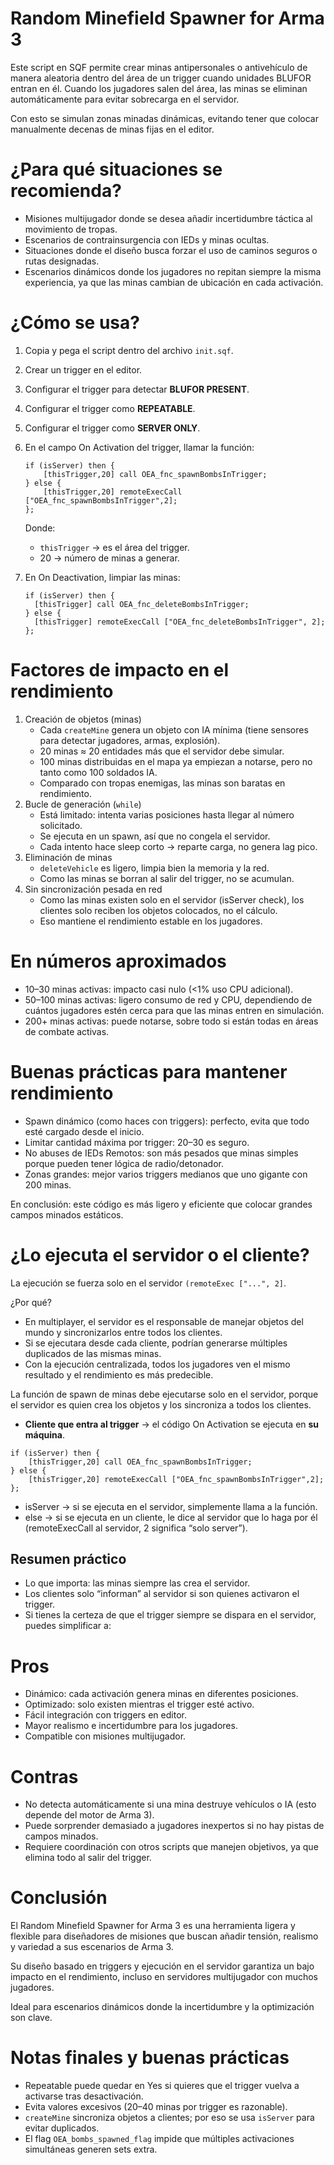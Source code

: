 # Random Minefield Spawner for Arma 3
Este script en SQF permite crear minas antipersonales o antivehículo de manera aleatoria dentro del área de un trigger cuando unidades BLUFOR entran en él.
Cuando los jugadores salen del área, las minas se eliminan automáticamente para evitar sobrecarga en el servidor.

Con esto se simulan zonas minadas dinámicas, evitando tener que colocar manualmente decenas de minas fijas en el editor.

# ¿Para qué situaciones se recomienda?
- Misiones multijugador donde se desea añadir incertidumbre táctica al movimiento de tropas.
- Escenarios de contrainsurgencia con IEDs y minas ocultas.
- Situaciones donde el diseño busca forzar el uso de caminos seguros o rutas designadas.
- Escenarios dinámicos donde los jugadores no repitan siempre la misma experiencia, ya que las minas cambian de ubicación en cada activación.

# ¿Cómo se usa?
1. Copia y pega el script dentro del archivo `init.sqf`.
2. Crear un trigger en el editor.
3. Configurar el trigger para detectar **BLUFOR PRESENT**.
4. Configurar el trigger como **REPEATABLE**.
5. Configurar el trigger como **SERVER ONLY**.
6. En el campo On Activation del trigger, llamar la función:
    ```
    if (isServer) then {
        [thisTrigger,20] call OEA_fnc_spawnBombsInTrigger;
    } else {
        [thisTrigger,20] remoteExecCall ["OEA_fnc_spawnBombsInTrigger",2];
    };
    ```
    Donde:
    - `thisTrigger` → es el área del trigger.
    - 20 → número de minas a generar.

7. En On Deactivation, limpiar las minas:
    ```
    if (isServer) then {
      [thisTrigger] call OEA_fnc_deleteBombsInTrigger;
    } else {
      [thisTrigger] remoteExecCall ["OEA_fnc_deleteBombsInTrigger", 2];
    };
    ```

# Factores de impacto en el rendimiento
1. Creación de objetos (minas)
    - Cada `createMine` genera un objeto con IA mínima (tiene sensores para detectar jugadores, armas, explosión).
    - 20 minas ≈ 20 entidades más que el servidor debe simular.
    - 100 minas distribuidas en el mapa ya empiezan a notarse, pero no tanto como 100 soldados IA.
    - Comparado con tropas enemigas, las minas son baratas en rendimiento.
2. Bucle de generación (`while`)
    - Está limitado: intenta varias posiciones hasta llegar al número solicitado.
    - Se ejecuta en un spawn, así que no congela el servidor.
    - Cada intento hace sleep corto → reparte carga, no genera lag pico.
3. Eliminación de minas
    - `deleteVehicle` es ligero, limpia bien la memoria y la red.
    - Como las minas se borran al salir del trigger, no se acumulan.
4. Sin sincronización pesada en red
    - Como las minas existen solo en el servidor (isServer check), los clientes solo reciben los objetos colocados, no el cálculo.
    - Eso mantiene el rendimiento estable en los jugadores.

# En números aproximados
- 10–30 minas activas: impacto casi nulo (<1% uso CPU adicional).
- 50–100 minas activas: ligero consumo de red y CPU, dependiendo de cuántos jugadores estén cerca para que las minas entren en simulación.
- 200+ minas activas: puede notarse, sobre todo si están todas en áreas de combate activas.

# Buenas prácticas para mantener rendimiento
- Spawn dinámico (como haces con triggers): perfecto, evita que todo esté cargado desde el inicio.
- Limitar cantidad máxima por trigger: 20–30 es seguro.
- No abuses de IEDs Remotos: son más pesados que minas simples porque pueden tener lógica de radio/detonador.
- Zonas grandes: mejor varios triggers medianos que uno gigante con 200 minas.

En conclusión: este código es más ligero y eficiente que colocar grandes campos minados estáticos.

# ¿Lo ejecuta el servidor o el cliente?
La ejecución se fuerza solo en el servidor `(remoteExec ["...", 2]`.

¿Por qué?
- En multiplayer, el servidor es el responsable de manejar objetos del mundo y sincronizarlos entre todos los clientes.
- Si se ejecutara desde cada cliente, podrían generarse múltiples duplicados de las mismas minas.
- Con la ejecución centralizada, todos los jugadores ven el mismo resultado y el rendimiento es más predecible.

La función de spawn de minas debe ejecutarse solo en el servidor, porque el servidor es quien crea los objetos y los sincroniza a todos los clientes.

- **Cliente que entra al trigger** → el código On Activation se ejecuta en **su máquina**.

```
if (isServer) then {
    [thisTrigger,20] call OEA_fnc_spawnBombsInTrigger;
} else {
    [thisTrigger,20] remoteExecCall ["OEA_fnc_spawnBombsInTrigger",2];
};
```

- isServer → si se ejecuta en el servidor, simplemente llama a la función.
- else → si se ejecuta en un cliente, le dice al servidor que lo haga por él (remoteExecCall al servidor, 2 significa “solo server”).

## Resumen práctico
- Lo que importa: las minas siempre las crea el servidor.
- Los clientes solo “informan” al servidor si son quienes activaron el trigger.
- Si tienes la certeza de que el trigger siempre se dispara en el servidor, puedes simplificar a:

# Pros
- Dinámico: cada activación genera minas en diferentes posiciones.
- Optimizado: solo existen mientras el trigger esté activo.
- Fácil integración con triggers en editor.
- Mayor realismo e incertidumbre para los jugadores.
- Compatible con misiones multijugador.

# Contras
- No detecta automáticamente si una mina destruye vehículos o IA (esto depende del motor de Arma 3).
- Puede sorprender demasiado a jugadores inexpertos si no hay pistas de campos minados.
- Requiere coordinación con otros scripts que manejen objetivos, ya que elimina todo al salir del trigger.

# Conclusión
El Random Minefield Spawner for Arma 3 es una herramienta ligera y flexible para diseñadores de misiones que buscan añadir tensión, realismo y variedad a sus escenarios de Arma 3.

Su diseño basado en triggers y ejecución en el servidor garantiza un bajo impacto en el rendimiento, incluso en servidores multijugador con muchos jugadores.

Ideal para escenarios dinámicos donde la incertidumbre y la optimización son clave.

# Notas finales y buenas prácticas
- Repeatable puede quedar en Yes si quieres que el trigger vuelva a activarse tras desactivación.
- Evita valores excesivos (20–40 minas por trigger es razonable).
- `createMine` sincroniza objetos a clientes; por eso se usa `isServer` para evitar duplicados.
- El flag `OEA_bombs_spawned_flag` impide que múltiples activaciones simultáneas generen sets extra.
